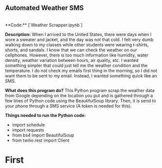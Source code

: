 ## Automated Weather SMS

<br>
**Code:** [`Weather Scrapper.ipynb`]

**Description:** When I arrived to the United States, there were days when I wore a sweater and jacket, and the day was not that cold. I felt very dumb walking down to my classes while other students were wearing t-shirts, shorts, and sandals. 
I know that we can check the weather on our cellphones. However, there is too much information like humidity, water density, weather variation between hours, air quality, etc. I wanted something simpler that could just tell me the weather condition and the temperature. I do not check my emails first thing in the morning, so I did not want them to be sent to my email. Instead, I wanted something quick like an SMS. 

**What does this program do?** This Python program scrap the weather data from Google depending on the location you put and is gathered through a few lines of Python code using the BeautifulSoup library. Then, it is send to your phone through a SMS service (A token is needed for this).

**Things needed to run the Python code:**
- import schedule
- import requests
- from bs4 import BeautifulSoup
- from twilio.rest import Client

# First

